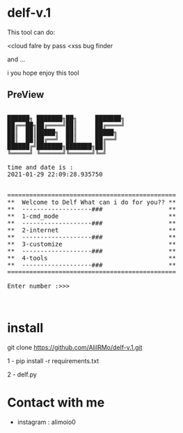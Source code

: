 # delf-v.1
This tool can do:

<cloud falre by pass
<xss bug finder

and ... 

i you hope enjoy this tool


## PreView
<pre>

██████╗ ███████╗██╗     ███████╗
██╔══██╗██╔════╝██║     ██╔════╝
██║  ██║█████╗  ██║     █████╗  
██║  ██║██╔══╝  ██║     ██╔══╝  
██████╔╝███████╗███████╗██║     
╚═════╝ ╚══════╝╚══════╝╚═╝

time and date is : 
2021-01-29 22:09:28.935750


==============================================
**  Welcome to Delf What can i do for you?? **
**  -------------------###                  **
**  1-cmd_mode                              **
**  -------------------###                  **
**  2-internet                              **
**  -------------------###                  **
**  3-customize                             **
**  -------------------###                  **
**  4-tools                                 **
**  -------------------###                  **
==============================================                                       

Enter number :>>> 


</pre>


# install 

git clone https://github.com/AliIRMo/delf-v.1.git

1 - pip install -r requirements.txt

2 - delf.py




# Contact with me
- instagram : alimoio0








